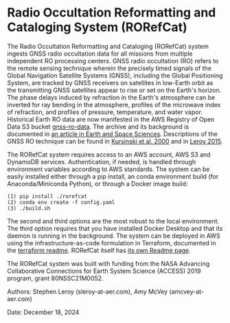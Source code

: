 # Radio Occultation Reformatting and Cataloging System (RORefCat)

The Radio Occultation Reformatting and Cataloging (RORefCat) system ingests 
GNSS radio occultation data for all missions from multiple independent RO 
processing centers. GNSS radio occultation (RO) refers to the remote sensing 
technique wherein the precisely timed signals of the Global Navigation 
Satellite Systems (GNSS), including the Global Positioning System, are 
tracked by GNSS receivers on satellites in low-Earth orbit as the transmitting 
GNSS satellites appear to rise or set on the Earth's horizon. The phase delays 
induced by refraction in the Earth's atmosphere can be inverted for ray bending 
in the atmosphere, profiles of the microwave index of refraction, and profiles 
of pressure, temperature, and water vapor. Historical Earth RO data are now 
manifested in the AWS Registry of Open Data S3 bucket 
[gnss-ro-data](https://registry.opendata.aws/gnss-ro-opendata). The archive and 
its background is documented in 
[an article in Earth and Space Sciences](https://doi.org/10.5281/10.1029/2023EA003021). 
Descriptions of the GNSS RO technique can be found in 
[Kursinski et al. 2000](https://doi.org/10.3319/TAO.2000.11.1.53(COSMIC)) 
and in [Leroy 2015](https://doi.org/10.1016/B978-0-12-382225-3.00350-9). 

The RORefCat system requires access to an AWS account, AWS S3 and DynamoDB 
services. Authentication, if needed, is handled through environment variables 
according to AWS standards. The system can be easily installed either through 
a pip install, an conda environment build (for Anaconda/Miniconda Python), or 
through a Docker image build: 
```
(1) pip install ./rorefcat
(2) conda env create -f config.yaml
(3) ./build.sh
```
The second and third options are the most robust to the local environment. 
The third option requires that you have installed Docker Desktop and that 
its daemon is running in the background. The system can be deployed in AWS 
using the infrastructure-as-code formulation in Terraform, documented in 
the [terraform readme](terraform/readme.md). 
RORefCat itself has [its own Readme page](rorefcat/Readme.md). 

The RORefCat system was built with funding from the NASA Advancing 
Collaborative Connections for Earth System Science (ACCESS) 2019 
program, grant 80NSSC21M0052. 

Authors: Stephen Leroy (sleroy-at-aer.com), Amy McVey (amcvey-at-aer.com)

Date: December 18, 2024

